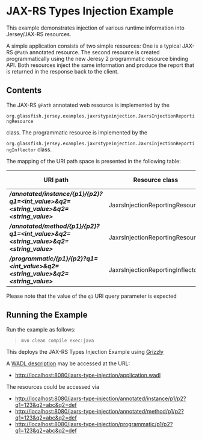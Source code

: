 <!--

    DO NOT ALTER OR REMOVE COPYRIGHT NOTICES OR THIS HEADER.

    Copyright (c) 2015-2017 Oracle and/or its affiliates. All rights reserved.

    The contents of this file are subject to the terms of either the GNU
    General Public License Version 2 only ("GPL") or the Common Development
    and Distribution License("CDDL") (collectively, the "License").  You
    may not use this file except in compliance with the License.  You can
    obtain a copy of the License at
    https://oss.oracle.com/licenses/CDDL+GPL-1.1
    or LICENSE.txt.  See the License for the specific
    language governing permissions and limitations under the License.

    When distributing the software, include this License Header Notice in each
    file and include the License file at LICENSE.txt.

    GPL Classpath Exception:
    Oracle designates this particular file as subject to the "Classpath"
    exception as provided by Oracle in the GPL Version 2 section of the License
    file that accompanied this code.

    Modifications:
    If applicable, add the following below the License Header, with the fields
    enclosed by brackets [] replaced by your own identifying information:
    "Portions Copyright [year] [name of copyright owner]"

    Contributor(s):
    If you wish your version of this file to be governed by only the CDDL or
    only the GPL Version 2, indicate your decision by adding "[Contributor]
    elects to include this software in this distribution under the [CDDL or GPL
    Version 2] license."  If you don't indicate a single choice of license, a
    recipient has the option to distribute your version of this file under
    either the CDDL, the GPL Version 2 or to extend the choice of license to
    its licensees as provided above.  However, if you add GPL Version 2 code
    and therefore, elected the GPL Version 2 license, then the option applies
    only if the new code is made subject to such option by the copyright
    holder.

-->

JAX-RS Types Injection Example
==============================

This example demonstrates injection of various runtime information into Jersey/JAX-RS resources.

A simple application consists of two simple resources: One is a typical
JAX-RS `@Path` annotated resource. The second resource is created
programmatically using the new Jeresy 2 programmatic resource binding
API. Both resources inject the same information and produce the report
that is returned in the response back to the client.

Contents
--------

The JAX-RS `@Path` annotated web resource is implemented by the

`org.glassfish.jersey.examples.jaxrstypeinjection.JaxrsInjectionReportingResource`

class. The programmatic resource is implemented by the

`org.glassfish.jersey.examples.jaxrstypeinjection.JaxrsInjectionReportingInflector` class.

The mapping of the URI path space is presented in the following table:

URI path                                                                                 | Resource class                     | HTTP methods
---------------------------------------------------------------------------------------- | ---------------------------------- | --------------
**_/annotated/instance/{p1}/{p2}?q1=<int_value>&q2=<string_value>&q2=<string_value>_**   | JaxrsInjectionReportingResource    | GET
**_/annotated/method/{p1}/{p2}?q1=<int_value>&q2=<string_value>&q2=<string_value>_**     | JaxrsInjectionReportingResource    | GET
**_/programmatic/{p1}/{p2}?q1=<int_value>&q2=<string_value>&q2=<string_value>_**         | JaxrsInjectionReportingInflector   | GET

Please note that the value of the `q1` URI query parameter is expected

Running the Example
-------------------

Run the example as follows:

>     mvn clean compile exec:java

This deploys the JAX-RS Types Injection Example using [Grizzly](http://grizzly.java.net/)

A [WADL description](http://wadl.java.net/#spec) may be accessed at the URL:

-   <http://localhost:8080/jaxrs-type-injection/application.wadl>

The resources could be accessed via

-   <http://localhost:8080/jaxrs-type-injection/annotated/instance/p1/p2?q1=123&q2=abc&q2=def>
-   <http://localhost:8080/jaxrs-type-injection/annotated/method/p1/p2?q1=123&q2=abc&q2=def>
-   <http://localhost:8080/jaxrs-type-injection/programmatic/p1/p2?q1=123&q2=abc&q2=def>
